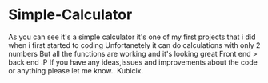 # Simple-Calculator
As you can see it's a simple calculator 
it's one of my first projects that i did when i first started to coding
Unfortanetely it can do calculations with only 2 numbers 
But all the functions are working and it's looking great
Front end > back end :P
If you have any ideas,issues and improvements about the code or anything please let me know..
Kubicix.
